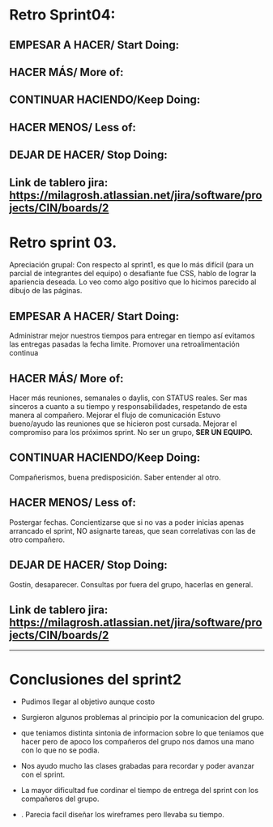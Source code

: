 # Retro Sprint04:

## EMPESAR A HACER/ Start Doing:


## HACER MÁS/ More of:

## CONTINUAR HACIENDO/Keep Doing:

## HACER MENOS/ Less of:

## DEJAR DE HACER/ Stop Doing:



## Link de tablero jira: https://milagrosh.atlassian.net/jira/software/projects/CIN/boards/2





# Retro sprint 03.
Apreciación grupal: Con respecto al  sprint1, es que lo más difícil (para un parcial de integrantes del equipo) o desafiante fue CSS, hablo de  lograr la apariencia deseada. Lo veo como algo positivo que lo hicimos parecido al dibujo de las páginas.

## EMPESAR A HACER/ Start Doing:
Administrar mejor nuestros tiempos para entregar en tiempo así evitamos las entregas pasadas la fecha limite.
Promover una retroalimentación continua


## HACER MÁS/ More of:
Hacer más reuniones, semanales o daylis, con STATUS reales.
Ser mas sinceros a cuanto a su tiempo y responsabilidades, respetando de esta manera al compañero.
Mejorar el flujo de comunicación
Estuvo bueno/ayudo las reuniones que se hicieron post cursada.
Mejorar el compromiso para los próximos sprint. 
No ser un grupo, **SER UN EQUIPO.**

## CONTINUAR HACIENDO/Keep Doing:
Compañerismos, buena predisposición. Saber entender al otro.


## HACER MENOS/ Less of:
Postergar fechas.
Concientizarse que si no vas a poder inicias apenas arrancado el sprint, NO asignarte tareas, que sean correlativas con las de otro compañero.

## DEJAR DE HACER/ Stop Doing:
Gostin, desaparecer. 
Consultas por fuera del grupo, hacerlas en general.

## Link de tablero jira: https://milagrosh.atlassian.net/jira/software/projects/CIN/boards/2

***

# Conclusiones del  sprint2

*  Pudimos llegar al objetivo aunque costo

*  Surgieron algunos problemas al principio por la comunicacion del grupo.

*  que teniamos distinta sintonia de informacion sobre lo que teniamos que hacer pero de apoco los compañeros del grupo nos damos una mano con lo que no se podia.

* Nos ayudo mucho las clases grabadas para recordar y poder avanzar con el sprint. 

* La mayor dificultad fue cordinar el tiempo de entrega del sprint con los compañeros del grupo.

* . Parecia facil diseñar los wireframes pero llevaba su tiempo.
